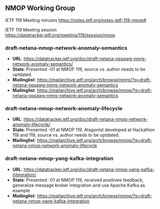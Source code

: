## NMOP Working Group

IETF 119 Meeting minutes
https://notes.ietf.org/notes-ietf-119-nmop#

IETF 119 Meeting session
https://datatracker.ietf.org/meeting/119/session/nmop

### draft-netana-nmop-network-anomaly-semantics
* **URL**: https://datatracker.ietf.org/doc/draft-netana-opsawg-nmrg-network-anomaly-semantics/
* **State**: Presented -01 at NMOP 119, source vs. author needs to be uptdated.
* **Mailinglist**: https://mailarchive.ietf.org/arch/browse/nmrg/?q=draft-netana-opsawg-nmrg-network-anomaly-semantics
* **Mailinglist**: https://mailarchive.ietf.org/arch/browse/nmop/?q=draft-netana-opsawg-nmrg-network-anomaly-semantics

### draft-netana-nmop-network-anomaly-lifecycle
* **URL**: https://datatracker.ietf.org/doc/draft-netana-nmop-network-anomaly-lifecycle/
* **State**: Presented -01 at NMOP 119, Atagonist developed at Hackathon 118 and 119, source vs. author needs to be uptdated.
* **Mailinglist**: https://mailarchive.ietf.org/arch/browse/nmop/?q=draft-netana-nmop-network-anomaly-lifecycle

### draft-netana-nmop-yang-kafka-integration
* **URL**: https://datatracker.ietf.org/doc/draft-netana-nmop-yang-kafka-integration/
* **State**: Presented -01 at NMOP 119, received positivee feedback, generalize message broker integration and use Apache Kafka as example
* **Mailinglist**: https://mailarchive.ietf.org/arch/browse/nmop/?q=draft-netana-nmop-yang-kafka-integration